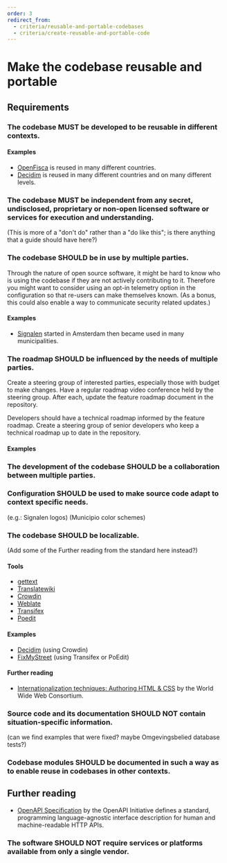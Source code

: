 ```yaml
---
order: 3
redirect_from:
  - criteria/reusable-and-portable-codebases
  - criteria/create-reusable-and-portable-code
---
```

# Make the codebase reusable and portable

<!-- SPDX-License-Identifier: CC0-1.0 -->
<!-- written in 2022 by The Foundation for Public Code <info@publiccode.net> -->

## Requirements

### The codebase MUST be developed to be reusable in different contexts.

#### Examples

* [OpenFisca](https://openfisca.org/en/packages/) is reused in many different countries.
* [Decidim](https://decidim.org/usedby/) is reused in many different countries and on many different levels.

### The codebase MUST be independent from any secret, undisclosed, proprietary or non-open licensed software or services for execution and understanding.

(This is more of a "don't do" rather than a "do like this"; is there anything that a guide should have here?)

### The codebase SHOULD be in use by multiple parties.

Through the nature of open source software, it might be hard to know who is using the codebase if they are not actively contributing to it. Therefore you might want to consider using an opt-in telemetry option in the configuration so that re-users can make themselves known. (As a bonus, this could also enable a way to communicate security related updates.)

#### Examples

* [Signalen](https://signalen.org) started in Amsterdam then became used in many municipalities.

### The roadmap SHOULD be influenced by the needs of multiple parties.

Create a steering group of interested parties, especially those with budget to make changes. Have a regular roadmap video conference held by the steering group. After each, update the feature roadmap document in the repository.

Developers should have a technical roadmap informed by the feature roadmap. Create a steering group of senior developers who keep a technical roadmap up to date in the repository.

#### Examples

### The development of the codebase SHOULD be a collaboration between multiple parties.

### Configuration SHOULD be used to make source code adapt to context specific needs.

(e.g.: Signalen logos)
(Municipio color schemes)

### The codebase SHOULD be localizable.

(Add some of the Further reading from the standard here instead?)

#### Tools

<!-- List of tools for translations -->
* [gettext](https://www.gnu.org/software/gettext/)
* [Translatewiki](https://translatewiki.net/)
* [Crowdin](https://crowdin.com/)
* [Weblate](https://weblate.org/)
* [Transifex](https://www.transifex.com/)
* [Poedit](https://poedit.net/)

#### Examples

* [Decidim](https://crowdin.com/translate/decidim) (using Crowdin)
* [FixMyStreet](https://fixmystreet.org/customising/language/) (using Transifex or PoEdit)

#### Further reading

* [Internationalization techniques: Authoring HTML & CSS](https://www.w3.org/International/techniques/authoring-html) by the World Wide Web Consortium.

### Source code and its documentation SHOULD NOT contain situation-specific information.

(can we find examples that were fixed? maybe Omgevingsbelied database tests?)

### Codebase modules SHOULD be documented in such a way as to enable reuse in codebases in other contexts.

## Further reading

* [OpenAPI Specification](https://spec.openapis.org/oas/latest.html) by the OpenAPI Initiative defines a standard, programming language-agnostic interface description for human and machine-readable HTTP APIs.

### The software SHOULD NOT require services or platforms available from only a single vendor.
